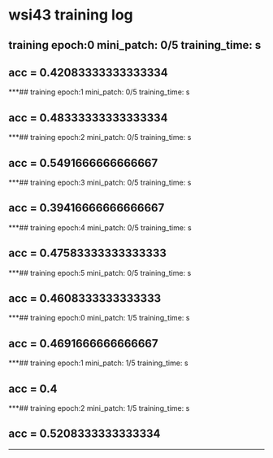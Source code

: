 # wsi43 training log
## training    epoch:0   mini_patch: 0/5   training_time: <built-in function time>s

## acc = 0.42083333333333334
***## training    epoch:1   mini_patch: 0/5   training_time: <built-in function time>s

## acc = 0.48333333333333334
***## training    epoch:2   mini_patch: 0/5   training_time: <built-in function time>s

## acc = 0.5491666666666667
***## training    epoch:3   mini_patch: 0/5   training_time: <built-in function time>s

## acc = 0.39416666666666667
***## training    epoch:4   mini_patch: 0/5   training_time: <built-in function time>s

## acc = 0.47583333333333333
***## training    epoch:5   mini_patch: 0/5   training_time: <built-in function time>s

## acc = 0.4608333333333333
***## training    epoch:0   mini_patch: 1/5   training_time: <built-in function time>s

## acc = 0.4691666666666667
***## training    epoch:1   mini_patch: 1/5   training_time: <built-in function time>s

## acc = 0.4
***## training    epoch:2   mini_patch: 1/5   training_time: <built-in function time>s

## acc = 0.5208333333333334
***
